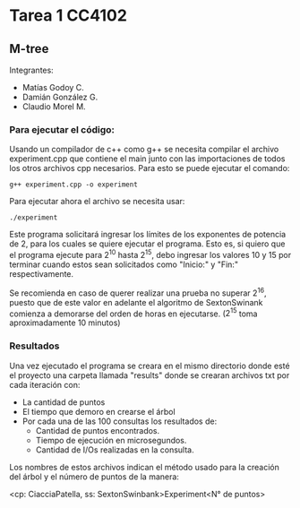 
# Tarea 1 CC4102 
## M-tree 
Integrantes: 
- Matías Godoy C.
- Damián González G.
- Claudio Morel M.

### Para ejecutar el código:

Usando un compilador de c++ como g++ se necesita compilar el archivo experiment.cpp que contiene el main junto con las importaciones de todos los otros archivos cpp necesarios. Para esto se puede ejecutar el comando:

```
g++ experiment.cpp -o experiment
```
Para ejecutar ahora el archivo se necesita usar:

```
./experiment
```
Este programa solicitará ingresar los límites de los exponentes de potencia de 2, para los cuales se quiere ejecutar el programa.
Esto es, si quiero que el programa ejecute para $2^{10}$ hasta $2^{15}$, debo ingresar los valores 10 y 15 por terminar cuando estos sean solicitados como "Inicio:" y "Fin:" respectivamente.

Se recomienda en caso de querer realizar una prueba no superar $2^{16}$, puesto que de este valor en adelante el algoritmo de SextonSwinank comienza a demorarse del orden de horas en ejecutarse. ($2^{15}$ toma aproximadamente 10 minutos)

### Resultados

Una vez ejecutado el programa se creara en el mismo directorio donde esté el proyecto una carpeta llamada "results" donde se crearan archivos txt por cada iteración con:

- La cantidad de puntos
- El tiempo que demoro en crearse el árbol
- Por cada una de las 100 consultas los resultados de:
  - Cantidad de puntos encontrados. 
  - Tiempo de ejecución en microsegundos.
  - Cantidad de I/Os realizadas en la consulta.
  
Los nombres de estos archivos indican el método usado para la creación del árbol y el número de puntos de la manera:

\<cp: CiacciaPatella, ss: SextonSwinbank>Experiment<N° de puntos>
